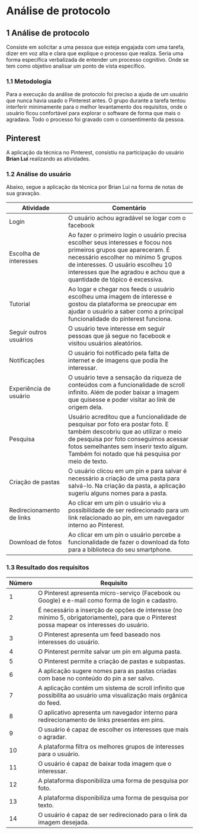 # Análise de protocolo


## 1 Análise de protocolo

  Consiste em solicitar a uma pessoa que esteja engajada com uma tarefa, dizer
  em voz alta e clara que explique o processo que realiza. Seria uma forma
  específica verbalizada de entender um processo cognitivo. Onde se tem como objetivo analisar um ponto de vista específico.

### 1.1 Metodologia

  Para a execução da análise de protocolo foi preciso a ajuda de um usuário que nunca havia usado o Pinterest antes. O grupo durante a tarefa tentou interferir minimamente para o melhor levantamento dos requisitos, onde o usuário ficou confortável para explorar o software de forma que mais o agradava. Todo o processo foi gravado com o consentimento da pessoa.

##  Pinterest
  A aplicação da técnica no Pinterest, consistiu na participação do usuário **Brian Lui** realizando as atividades.

### 1.2 Análise do usuário
  Abaixo, segue a aplicação da técnica por Brian Lui na forma de notas de sua gravação.

  | Atividade | Comentário |
  |---|---|
  | Login | O usuário achou agradável se logar com o facebook |
  | Escolha de interesses | Ao fazer o primeiro login o usuário precisa escolher seus interesses e focou nos primeiros grupos que apareceram. É necessário escolher no mínimo 5 grupos de interesses. O usuário escolheu 10 interesses que lhe agradou e achou que a quantidade de tópico é excessiva. |
  | Tutorial | Ao logar e chegar nos feeds o usuário escolheu uma imagem de interesse e gostou da plataforma se preocupar em ajudar o usuário a saber como a principal funcionalidade do pinterest funciona. |
  | Seguir outros usuários | O usuário teve interesse em seguir pessoas que já segue no facebook e visitou usuários aleatórios. |
  | Notificações | O usuário foi notificado pela falta de internet e de imagens que podia lhe interessar. |
  | Experiência de usuário | O usuário teve a sensação da riqueza de conteúdos com a funcionalidade de scroll infinito. Além de poder baixar a imagem que quisesse e poder visitar ao link de origem dela. |
  | Pesquisa | Usuário acreditou que a funcionalidade de pesquisar por foto era postar foto. E também descobriu que ao utilizar o meio de pesquisa por foto conseguimos acessar fotos semelhantes sem inserir texto algum. Também foi notado que há pesquisa por meio de texto. |
  | Criação de pastas | O usuário clicou em um pin e para salvar é necessário a criação de uma pasta para salvá-lo. Na criação da pasta, a aplicação sugeriu alguns nomes para a pasta. |
  | Redirecionamento de links | Ao clicar em um pin o usuário viu a possibilidade de ser redirecionado para um link relacionado ao pin, em um navegador interno ao Pinterest. |
  | Download de fotos | Ao clicar em um pin o usuário percebe a funcionalidade de fazer o download da foto para a biblioteca do seu smartphone. |

### 1.3 Resultado dos requisitos

| Número | Requisito |
|---|---|
|1| O Pinterest apresenta micro-serviço (Facebook ou Google) e e-mail como forma de login e cadastro. |
|2| É necessário a inserção de opções de interesse (no mínimo 5, obrigatoriamente), para que o Pinterest possa mapear os interesses do usuário. |
|3| O Pinterest apresenta um feed baseado nos interesses do usuário. |
|4| O Pinterest permite salvar um pin em alguma pasta. |
|5| O Pinterest permite a criação de pastas e subpastas. |
|6| A aplicação sugere nomes para as pastas criadas com base no conteúdo do pin a ser salvo. |
|7| A aplicação contém um sistema de scroll infinito que possibilita ao usuário uma visualização mais orgânica do feed. |
|8| O aplicativo apresenta um navegador interno para redirecionamento de links presentes em pins. |
|9| O usuário é capaz de escolher os interesses que mais o agradar. |
|10| A plataforma filtra os melhores grupos de interesses para o usuário. |
|11| O usuário é capaz de baixar toda imagem que o interessar. |
|12| A plataforma disponibiliza uma forma de pesquisa por foto. |
|13| A plataforma disponibiliza uma forma de pesquisa por texto. |
|14| O usuário é capaz de ser redirecionado para o link da imagem desejada. |
